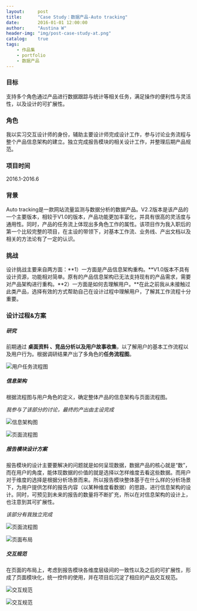 ```yaml
---
layout:     post
title:      "Case Study：数据产品-Auto tracking"
date:       2016-01-01 12:00:00
author:     "Austina W"
header-img: "img/post-case-study-at.png"
catalog:    true
tags:
    - 作品集
    - portfolio
    - 数据产品
---
```




### 目标

支持多个角色通过产品进行数据跟踪与统计等相关任务，满足操作的便利性与灵活性，以及设计的可扩展性。



### 角色

我以实习交互设计师的身份，辅助主要设计师完成设计工作，参与讨论业务流程与整个产品信息架构的建立。独立完成报告模块的相关设计工作，并整理后期产品规范。



### 项目时间

2016.1-2016.6



### 背景

Auto tracking是一款网站流量监测与数据分析的数据产品。V2.2版本是该产品的一个主要版本，相较于V1.0的版本，产品功能更加丰富化，并具有很高的灵活度与通用性。同时，产品的任务流上体现出多角色工作的属性。该项目作为我入职后的第一个比较完整的项目，在主设的带领下，对基本工作流、业务线、产出文档以及相关的方法论有了一定的认识。



### 挑战

设计挑战主要来自两方面：**1）一方面是产品信息架构重构。**V1.0版本不具有设计资源，功能相对简单。原有的产品信息架构已无法支持现有的产品需求，需要对产品架构进行重构。**2）一方面是如何去理解用户。**在此之前我从未接触过此类产品，选择有效的方式帮助自己在设计过程中理解用户，了解其工作流程十分重要。



### 设计过程&方案

##### 研究

前期通过 **桌面资料 、竞品分析以及用户故事收集**，以了解用户的基本工作流程以及用户行为。根据调研结果产出了多角色的**任务流程图**。

![用户任务流程图](http://omqsjp4nk.bkt.clouddn.com/%E4%B8%9A%E5%8A%A1%E6%B5%81%E7%A8%8B%E5%9B%BE.jpg)

##### 信息架构

根据流程图与用户角色的定义，确定整体产品的信息架构与页面流程图。

*我参与了该部分的讨论，最终的产出由主设完成*

![信息架构图](http://omqsjp4nk.bkt.clouddn.com/%E7%94%BB%E6%9D%BF%207%20%E5%89%AF%E6%9C%AC@2x.png)

![页面流程图](http://omqsjp4nk.bkt.clouddn.com/%E9%A1%B5%E9%9D%A2%E6%95%B4%E4%BD%93%E6%A1%86%E6%9E%B6%E8%AE%BE%E8%AE%A1.jpg)



##### 报告模块设计方案

报告模块的设计主要要解决的问题就是如何呈现数据，数据产品的核心就是“数”，而在用户的角度，能体现数据的价值的就是选择以怎样维度去看这些数据。而用户对于维度的选择是根据分析场景而来。所以报告模块整体基于在什么样的分析场景下，为用户提供怎样的报告内容（以某种维度看数据）的思路，进行信息架构的设计。同时，可预见到未来的报告的数量将不断扩充，所以在对信息架构的设计上，也注意到其可扩展性。

*该部分有我独立完成*

![页面流程图](http://omqsjp4nk.bkt.clouddn.com/%E9%A1%B5%E9%9D%A2%E7%BB%B4%E5%BA%A6@2x.png)

![页面布局](http://omqsjp4nk.bkt.clouddn.com/%E9%A1%B5%E9%9D%A2%E5%B8%83%E5%B1%80.png)

##### 交互规范

在页面的布局上，考虑到报告模块各维度层级间的一致性以及之后的可扩展性，形成了页面模块化，统一控件的使用，并在项目后沉淀了相应的产品交互规范。

![交互规范](http://omqsjp4nk.bkt.clouddn.com/ilovepdf_com-1.jpg)

![交互规范](http://omqsjp4nk.bkt.clouddn.com/ilovepdf_com-2.jpg)
